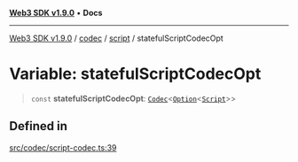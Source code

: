 [**Web3 SDK v1.9.0**](../../../../../README.md) • **Docs**

***

[Web3 SDK v1.9.0](../../../../../globals.md) / [codec](../../../README.md) / [script](../README.md) / statefulScriptCodecOpt

# Variable: statefulScriptCodecOpt

> `const` **statefulScriptCodecOpt**: [`Codec`](../../../classes/Codec.md)\<[`Option`](../../../type-aliases/Option.md)\<[`Script`](../interfaces/Script.md)\>\>

## Defined in

[src/codec/script-codec.ts:39](https://github.com/Mystic-Nayy/alephium-web3/blob/ee41f5e0e7d7fb0b155fe62f05b2ac03772895ca/packages/web3/src/codec/script-codec.ts#L39)
